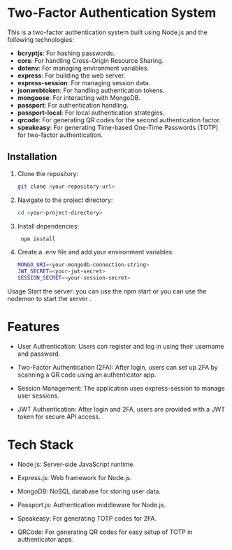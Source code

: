 # Two-Factor Authentication System

This is a two-factor authentication system built using Node.js and the following technologies:
- **bcryptjs**: For hashing passwords.
- **cors**: For handling Cross-Origin Resource Sharing.
- **dotenv**: For managing environment variables.
- **express**: For building the web server.
- **express-session**: For managing session data.
- **jsonwebtoken**: For handling authentication tokens.
- **mongoose**: For interacting with MongoDB.
- **passport**: For authentication handling.
- **passport-local**: For local authentication strategies.
- **qrcode**: For generating QR codes for the second authentication factor.
- **speakeasy**: For generating Time-based One-Time Passwords (TOTP) for two-factor authentication.

## Installation

1. Clone the repository: 
   ```bash
   git clone <your-repository-url>
2. Navigate to the project directory:
   ```bash
   cd <your-project-directory>
3. Install dependencies:
   ```bash
    npm install

4. Create a .env file and add your environment variables:

    ```bash
    MONGO_URI=<your-mongodb-connection-string>
    JWT_SECRET=<your-jwt-secret>
    SESSION_SECRET=<your-session-secret>

Usage
Start the server:
   you can use the npm start or you can use the nodemon to start the server .



# Features

- User Authentication: Users can register and log in using their username and password.

- Two-Factor Authentication (2FA): After login, users can set up 2FA by scanning a QR code using an authenticator app.

- Session Management: The application uses express-session to manage user sessions.

- JWT Authentication: After login and 2FA, users are provided with a JWT token for secure API access.

# Tech Stack

- Node.js: Server-side JavaScript runtime.

- Express.js: Web framework for Node.js.

- MongoDB: NoSQL database for storing user data.

- Passport.js: Authentication middleware for Node.js.

- Speakeasy: For generating TOTP codes for 2FA.

- QRCode: For generating QR codes for easy setup of TOTP in authenticator apps.



   


  
